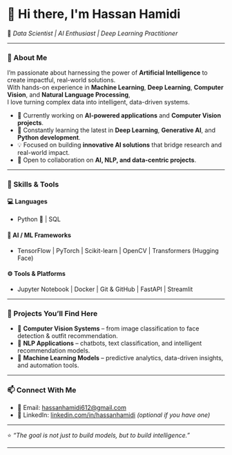# 👋 Hi there, I'm **Hassan Hamidi**

🎯 *Data Scientist | AI Enthusiast | Deep Learning Practitioner*

---

### 🧠 About Me  
I’m passionate about harnessing the power of **Artificial Intelligence** to create impactful, real-world solutions.  
With hands-on experience in **Machine Learning**, **Deep Learning**, **Computer Vision**, and **Natural Language Processing**,  
I love turning complex data into intelligent, data-driven systems.

- 🔭 Currently working on **AI-powered applications** and **Computer Vision projects**.  
- 🌱 Constantly learning the latest in **Deep Learning**, **Generative AI**, and **Python development**.  
- 💡 Focused on building **innovative AI solutions** that bridge research and real-world impact.  
- 🤝 Open to collaboration on **AI, NLP, and data-centric projects**.

---

### 🚀 Skills & Tools  

#### 💻 Languages  
- Python 🐍 | SQL  

#### 🧠 AI / ML Frameworks  
- TensorFlow | PyTorch | Scikit-learn | OpenCV | Transformers (Hugging Face)

#### ⚙️ Tools & Platforms  
- Jupyter Notebook | Docker | Git & GitHub | FastAPI | Streamlit  

---

### 🧩 Projects You’ll Find Here  
- 🩻 **Computer Vision Systems** – from image classification to face detection & outfit recommendation.  
- 💬 **NLP Applications** – chatbots, text classification, and intelligent recommendation models.  
- 🤖 **Machine Learning Models** – predictive analytics, data-driven insights, and automation tools.  

---

### 📫 Connect With Me  
- 📧 Email: [hassanhamidi612@gmail.com](mailto:hassanhamidi612@gmail.com)  
- 💼 LinkedIn: [linkedin.com/in/hassanhamidi](https://linkedin.com/in/hassanhamidi) *(optional if you have one)*  

---

⭐ *“The goal is not just to build models, but to build intelligence.”*  

---

<!--
**Hassanhamidi6/Hassanhamidi6** is a ✨ special ✨ repository because its `README.md` (this file) appears on your GitHub profile.
-->
